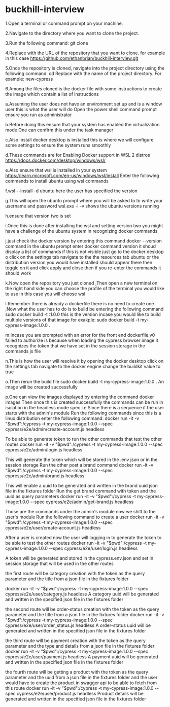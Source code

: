 # buckhill-interview

1.Open a terminal or command prompt on your machine.

2.Navigate to the directory where you want to clone the project.

3.Run the following command:
git clone <repository-url>

4.Replace <repository-url> with the URL of the repository that you want to clone.
for example in this case https://github.com/ethanbrian/buckhill-interview.git

5.Once the repository is cloned, navigate into the project directory using the following command:
cd <project-directory>
Replace <project-directory> with the name of the project directory. For example:
new-cypress

6.Among the files cloned is the docker file with some instructions to create the image which contain a list of instructions

a.Assuming the user does not have an environment set up and is a window user this is what the user will do
Open the power shell command prompt ensure you run as administrator

b.Before doing this ensure that your system has enabled the virtualization mode One can confirm this under the task manager

c.Also install docker desktop is installed this is where we will configure some settings to ensure the system runs smoothly 

d.These commands are for Enabling Docker support in WSL 2 distros https://docs.docker.com/desktop/windows/wsl/

e.Also ensure that wsl is installed in your system https://learn.microsoft.com/en-us/windows/wsl/install
Enter the following commands to install ubuntu using wsl commands

f.wsl --install -d ubuntu here the user has specified the version

g.This will open the ubuntu prompt where you will be asked to to write your username and password
wsl.exe -l -v shows the ubuntu versions running

h.ensure that version two is set

i.Once this is done after installing the wsl and setting version two you might have a challenge of the ubuntu system  in recognizing docker commands 

j.just check the docker version by entering this command docker --version command in the ubuntu prompt
enter docker command version it shoud display a list of commands if this is not visible just go to the docker desktop o click on the settings tab navigate to the the resources tab ubuntu or the distribution version you would have installed should appear there then toggle on it and click apply and close then if you re-enter the commands it should work

k.Now open the repository you just cloned ,Then open a new terminal on the right hand side you can choose the profile of the terminal you would like to use in this case you will choose wsl

l.Remember there is already a dockerfile there is no need to create one ,Now what the user has to do is to build be entering the following command sudo docker build -t <the name of your image>:1.0.0 this is the version incase you would like to build multiple versions of that image for exakple: sudo docker build -t my-cypress-image:1.0.0 .

m.Incase you are prompted with an error for the front end dockerfile.v0 failed to authorize is because when loading the cypress browser image it recognizes the token that we have set in the session storage in the commands js file

n.This is how the user will resolve it by opening the docker desktop click on the settings tab navigate to the docker engine change the buildkit value to true

o.Then rerun the build file sudo docker build -t my-cypress-image:1.0.0 .
An image will be created successfully

p.One can view the images displayed by entering the command docker images
Then once this is created successfully the commands can be run in isolation in the headless mode spec
i.e Since there is a sequence if the user starts with the admin's module
Run the following commands since this is a linux distribution enter the following command:
docker run -it -v "$pwd":/cypress -t my-cypress-image:1.0.0 --spec cypress/e2e/admin/create-account.js headless

To be able to generate token to run the other commands that test the other routes
docker run -it -v "$pwd":/cypress -t my-cypress-image:1.0.0 --spec cypress/e2e/admin/login.js headless

This will generate the token which will be stored in the .env json or in the session storage
Run the other post a brand command
docker run -it -v "$pwd":/cypress -t my-cypress-image:1.0.0 --spec cypress/e2e/admin/brand.js headless

This will enable a uuid to be generated and written in the brand uuid json file in the fixtures folder 
Run the get brand command with token and the uuid as query parameters
docker run -it -v "$pwd":/cypress -t my-cypress-image:1.0.0 --spec cypress/e2e/admin/get-brand.js headless

Those are the commands under the admin's module now we shift to the user's module
Run the following command to create a user
docker run -it -v "$pwd":/cypress -t my-cypress-image:1.0.0 --spec cypress/e2e/user/create-account.js headless

After a user is created now the user will logging in to generate the token to be able to test the other routes
docker run -it -v "$pwd":/cypress -t my-cypress-image:1.0.0 --spec cypress/e2e/user/login.js headless

A token will be generated and stored in the cypress.env.json and set in session storage that will be used in the other routes

the first route will be category creation with the token as the query parameter and the title from a json file in the fixtures folder 

docker run -it -v "$pwd":/cypress -t my-cypress-image:1.0.0 --spec cypress/e2e/user/category.js headless
A category uuid will be generated and written in the specified json file in the fixtures folder

the second route will be order-status creation with the token as the query parameter and the title from a json file in the fixtures folder 
docker run -it -v "$pwd":/cypress -t my-cypress-image:1.0.0 --spec cypress/e2e/user/order_status.js headless
A order-status uuid will be generated and written in the specified json file in the fixtures folder

the third route will be payment creation with the token as the query parameter and the type and details from a json file in the fixtures folder 
docker run -it -v "$pwd":/cypress -t my-cypress-image:1.0.0 --spec cypress/e2e/user/payment.js headless
A payment uuid will be generated and written in the specified json file in the fixtures folder

the fourth route will be getting a product with the token as the query parameter and the uuid from a json file in the fixtures folder  and the user would have to create the product in swagger api to be able to fetch from this route
docker run -it -v "$pwd":/cypress -t my-cypress-image:1.0.0 --spec cypress/e2e/user/product.js headless
Product details will be generated and written in the specified json file in the fixtures folder





